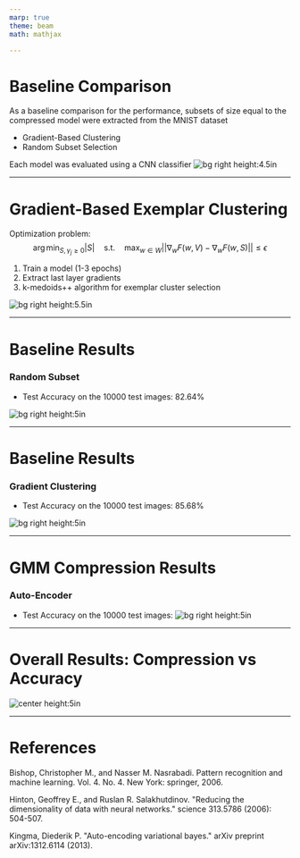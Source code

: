 ```yaml
---
marp: true
theme: beam
math: mathjax

---
```

# Baseline Comparison
As a baseline comparison for the performance, subsets of size equal to the compressed model were extracted from the MNIST dataset
- Gradient-Based Clustering
- Random Subset Selection

Each model was evaluated using a CNN classifier
![bg right height:4.5in](../pics/submodular_maximization/example_size.png)

---

# Gradient-Based Exemplar Clustering
Optimization problem:
$$
\arg \min_{S, \gamma_j \geq 0} |S| \quad \text{s.t.} \quad \max_{w \in W} ||\nabla_w F(w, V) - \nabla_w F(w, S)|| \leq \epsilon
$$

1. Train a model (1-3 epochs)
2. Extract last layer gradients
3. k-medoids++ algorithm for exemplar cluster selection 

![bg right height:5.5in](../pics/submodular_maximization/GradientClusters.png)

---
# Baseline Results
### Random Subset
- Test Accuracy on the 10000 test images: 82.64%

![bg right height:5in](../pics/submodular_maximization/Random_CM.png)

---
# Baseline Results
### Gradient Clustering
- Test Accuracy on the 10000 test images: 85.68%

![bg right height:5in](../pics/submodular_maximization/GradientCluster_CM.png)

---


# GMM Compression Results
### Auto-Encoder
- Test Accuracy on the 10000 test images: 
![bg right height:5in](../pics/AE/ae_confusion_matrix.png) 

---

# Overall Results: Compression vs Accuracy 
![center height:5in](../pics/general/compression_vs_accuracy.png) 

---
# References
Bishop, Christopher M., and Nasser M. Nasrabadi. Pattern recognition and machine learning. Vol. 4. No. 4. New York: springer, 2006.

Hinton, Geoffrey E., and Ruslan R. Salakhutdinov. "Reducing the dimensionality of data with neural networks." science 313.5786 (2006): 504-507.

Kingma, Diederik P. "Auto-encoding variational bayes." arXiv preprint arXiv:1312.6114 (2013).